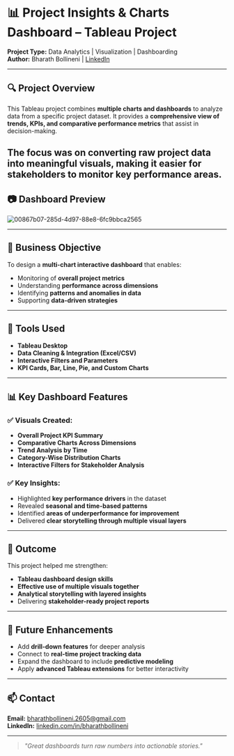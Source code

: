 # 📊 Project Insights & Charts Dashboard – Tableau Project  
**Project Type:** Data Analytics | Visualization | Dashboarding  
**Author:** Bharath Bollineni | [LinkedIn](https://linkedin.com/in/bb-bollineni)

---


## 🔍 Project Overview

This Tableau project combines **multiple charts and dashboards** to analyze data from a specific project dataset. It provides a **comprehensive view of trends, KPIs, and comparative performance metrics** that assist in decision-making.

The focus was on **converting raw project data into meaningful visuals**, making it easier for stakeholders to monitor key performance areas.
---

## 📷 Dashboard Preview  

![00867b07-285d-4d97-88e8-6fc9bbca2565](https://github.com/user-attachments/assets/18db5c37-8820-416b-b0e8-b62df932c016)


---

## 🎯 Business Objective

To design a **multi-chart interactive dashboard** that enables:
- Monitoring of **overall project metrics**
- Understanding **performance across dimensions**
- Identifying **patterns and anomalies in data**
- Supporting **data-driven strategies**

---

## 🧰 Tools Used

- **Tableau Desktop**  
- **Data Cleaning & Integration (Excel/CSV)**  
- **Interactive Filters and Parameters**  
- **KPI Cards, Bar, Line, Pie, and Custom Charts**

---

## 📊 Key Dashboard Features

### ✅ Visuals Created:
- **Overall Project KPI Summary**
- **Comparative Charts Across Dimensions**
- **Trend Analysis by Time**
- **Category-Wise Distribution Charts**
- **Interactive Filters for Stakeholder Analysis**

### ✅ Key Insights:
- Highlighted **key performance drivers** in the dataset  
- Revealed **seasonal and time-based patterns**  
- Identified **areas of underperformance for improvement**  
- Delivered **clear storytelling through multiple visual layers**

---

## 🏁 Outcome

This project helped me strengthen:
- **Tableau dashboard design skills**
- **Effective use of multiple visuals together**
- **Analytical storytelling with layered insights**
- Delivering **stakeholder-ready project reports**

---

## 🚀 Future Enhancements

- Add **drill-down features** for deeper analysis  
- Connect to **real-time project tracking data**  
- Expand the dashboard to include **predictive modeling**  
- Apply **advanced Tableau extensions** for better interactivity  

---

## 📫 Contact

**Email:** bharathbollineni.2605@gmail.com  
**LinkedIn:** [linkedin.com/in/bharathbollineni](https://linkedin.com/in/bb-bollineni)

---

> *"Great dashboards turn raw numbers into actionable stories."*
